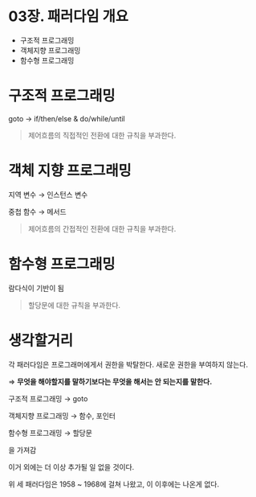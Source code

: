 # 03장. 패러다임 개요

- 구조적 프로그래밍
- 객체지향 프로그래밍
- 함수형 프로그래밍

# 구조적 프로그래밍

goto → if/then/else & do/while/until

> 제어흐름의 직접적인 전환에 대한 규칙을 부과한다.

# 객체 지향 프로그래밍

지역 변수 → 인스턴스 변수

중첩 함수 → 메서드

> 제어흐름의 간접적인 전환에 대한 규칙을 부과한다.

# 함수형 프로그래밍

람다식이 기반이 됨

> 할당문에 대한 규칙을 부과한다.

# 생각할거리

각 패러다임은 프로그래머에게서 권한을 박탈한다. 새로운 권한을 부여하지 않는다.

⇒ **무엇을 해야할지를 말하기보다는 무엇을 해서는 안 되는지를 말한다.**

구조적 프로그래밍 → goto

객체지향 프로그래밍 → 함수, 포인터

함수형 프로그래밍 → 할당문

을 가져감

이거 외에는 더 이상 추가될 일 없을 것이다.

위 세 패러다임은 1958 ~ 1968에 걸쳐 나왔고, 이 이후에는 나온게 없다.